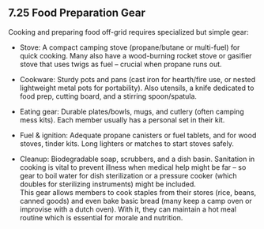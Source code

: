 ## 7.25 Food Preparation Gear

Cooking and preparing food off-grid requires specialized but simple gear:

- Stove: A compact camping stove (propane/butane or multi-fuel) for quick cooking. Many also have a wood-burning rocket stove or gasifier stove that uses twigs as fuel – crucial when propane runs out.  
      
    
- Cookware: Sturdy pots and pans (cast iron for hearth/fire use, or nested lightweight metal pots for portability). Also utensils, a knife dedicated to food prep, cutting board, and a stirring spoon/spatula.  
      
    
- Eating gear: Durable plates/bowls, mugs, and cutlery (often camping mess kits). Each member usually has a personal set in their kit.  
      
    
- Fuel & ignition: Adequate propane canisters or fuel tablets, and for wood stoves, tinder kits. Long lighters or matches to start stoves safely.  
      
    
- Cleanup: Biodegradable soap, scrubbers, and a dish basin. Sanitation in cooking is vital to prevent illness when medical help might be far – so gear to boil water for dish sterilization or a pressure cooker (which doubles for sterilizing instruments) might be included.  
    This gear allows members to cook staples from their stores (rice, beans, canned goods) and even bake basic bread (many keep a camp oven or improvise with a dutch oven). With it, they can maintain a hot meal routine which is essential for morale and nutrition.